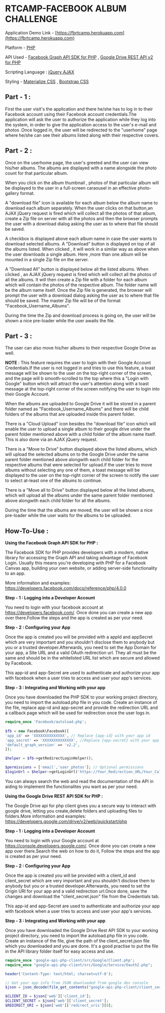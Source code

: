 # RTCAMP-FACEBOOK ALBUM CHALLENGE

Application Demo Link - [https://fbrtcamp.herokuapp.com](https://fbrtcamp.herokuapp.com)

Platform - [PHP](http://php.net/manual/en/intro-whatis.php)

API Used - [Facebook Graph API SDK for PHP](https://developers.facebook.com/docs/reference/php/4.0.0) , [Google Drive REST API v2 for PHP](https://developers.google.com/drive/v2/web/quickstart/php)

Scripting Language : [jQuery AJAX](https://jquery.com/)

Styling - [Materialize CSS](http://materializecss.com/) , [Bootstrap CSS](http://getbootstrap.com/)

## Part - 1 :

First the user visit's the application and there he/she has to log in to their Facebook account using their Facebook account credentials.The application will ask the user to authorize the application while they log into the system, in order to give the application access to the user's e-mail and photos .Once logged in, the user will be redirected to the "userhome" page where he/she can see their albums listed along with their respective covers.

## Part - 2 :

Once on the userhome page, the user's greeted and the user can view his/her albums. The albums are displayed with a name alongside the photo count for that particular album. 

When you click on the album thumbnail , photos of that particular album will be displayed to the user in a full-screen caraousel in an effective photo-gallery format.

A "download file" icon is available for each album below the album name to download each album separately. When the user clicks on that button,an AJAX jQuery request is fired which will collect all the photos of that album, create a Zip file on server with all the photos and then the browser prompts the user with a download dialog asking the user as to where that file should be saved. 

A checkbox is displayed above each album name in case the user wants to download selected albums. A "Download" button is displayed on top of all the albums listed. When clicked , it will work in a similar way as above when the user downloads a single album. Here ,more than one album will be mounted in a single Zip file on the server.

A "Download All" button is displayed below all the listed albums. When clicked , an AJAX jQuery request is fired which will collect all the photos of all the albums. It will then create a Zip file with a folder for each album which will contain the photos of the respective album. The folder name will be the album name itself. Once the Zip file is generated, the browser will prompt the user with a download dialog asking the user as to where that file should be saved. The master Zip file will be of the format "Facebook_Username_Albums". 

During the time the Zip and download process is going on, the user will be shown a nice pre-loader while the user awaits the file.

## Part - 3 :

The user can also move his/her albums to their respective Google Drive as well.

<b>NOTE</b> : This feature requires the user to login with their Google Account Credentials.If the user is not logged in and tries to use this feature, a toast message will be shown to the user on the top-right corner of the screen, and the page will b smooth-scrolled to the top where this a "Login with Google" button which will attract the user's attention along with a toast message at the top-right corner of the screen notifying the user to login into their Google Account.

When the albums are uploaded to Google Drive it will be stored in a parent folder named as "Facebook_Username_Albums" and there will be child folders of the albums that are uploaded inside this parent folder.

There is a "Cloud Upload" icon besides the "download file" icon which will enable the user to upload a single album to their google drive under the parent folder mentioned above with a child folder of the album name itself. This is also done via an AJAX jQuery request.

There is a "Move to Drive" button displayed above the listed albums, which will upload the selected albums on to the Google Drive under the same parent folder mentioned above alongwith each child folder for the respective albums that were selected for upload.if the user tries to move albums without selecting any one of them, a toast message will be displayed to the user on the top-right corner of the screen to notify the user to select at-least one of the albums to continue.

There is a "Move all to Drive" button displayed below all the listed albums, which will upload all the albums under the same parent folder mentioned above alongwith each child folder for all the albums.

During the time that the albums are moved, the user will be shown a nice pre-loader while the user waits for the albums to be uploaded.

## How-To-Use : 

<b>Using the Facebook Graph API SDK for PHP : </b>

The Facebook SDK for PHP provides developers with a modern, native library for accessing the Graph API and taking advantage of Facebook Login. Usually this means you're developing with PHP for a Facebook Canvas app, building your own website, or adding server-side functionality to an app. 

More information and examples: https://developers.facebook.com/docs/reference/php/4.0.0

<b> Step - 1 : Logging into a Developer Account </b>

You need to login with your facebook account at https://developers.facebook.com/. Once done you can create a new app over there.Follow the steps and the app is created as per your need.

<b> Step - 2 : Configuring your App </b>

Once the app is created you will be provided with a appId and appSecret which are very important and you shouldn't disclose them to anybody but you or a trusted developer.Afterwards, you need to set the App Domain for your app, a Site URL and a valid  OAuth redirection url. They all must be the same and should be in the whitelisted URL list which are secure and allowed by Facebook.

This app-id and app-Secret are used to authenticate and authorize your app with facebook when a user tries to access and user your app's services.

<b> Step - 3 : Integrating and Working with your app </b>

Once you have downloaded the PHP SDK to your working project directory, you need to import the autoload.php file in you code.
Create an instance of the file, replace app-id and app-secret and provide the redirection URL and a callback page which will be used for redirection once the user logs in.

```php
require_once 'Facebook/autoload.php';
	
$fb = new Facebook\Facebook([
'app_id' => 'XXXXXXXXXXXXXX', // Replace {app-id} with your app id
'app_secret' => 'XXXXXXXXXXXXXX', //Replace {app-secret} with your app secret
'default_graph_version' => 'v2.2',
]);

$helper = $fb->getRedirectLoginHelper();

$permissions = ['email','user_photos']; // Optional permissions
$loginUrl = $helper->getLoginUrl('https://Your_Redirection_URL/Your_CallBack_Page', $permissions);
```

You can always search the web and read the documentation of the API in aiding to implement the functionalites you want as per your need.


<b>Using the Google Drive REST API SDK for PHP :  </b>
  
The Google Drive api for php client gives you a secure way to interact with google drive, letting you create,delete folders and uploading files to folders.More information and examples: https://developers.google.com/drive/v2/web/quickstart/php  

<b> Step - 1 : Logging into a Developer Account </b>

You need to login with your Google account at https://console.developers.google.com/. Once done you can create a new app over there.Search the web on how to do it, Follow the steps and the app is created as per your need.

<b> Step - 2 : Configuring your App </b>

Once the app is created you will be provided with a client_id and client_secret which are very important and you shouldn't disclose them to anybody but you or a trusted developer.Afterwards, you need to set the Origin URl for your app and a valid redirection url.Once done, save the changes and download the "client_secret.json" file from the Credentials tab. 

This app-id and app-Secret are used to authenticate and authorize your app with facebook when a user tries to access and user your app's services.

<b> Step - 3 : Integrating and Working with your app </b>

Once you have downloaded the Google Drive Rest API SDK to your working project directory, you need to import the autoload.php file in you code.
Create an instance of the file, give the path of the client_secret.json file which you downloaded and you are done. It's a good practise to put the file in the API library folder itself for easy access and use.

```php
require_once 'google-api-php-client/src/Google/Client.php';
require_once "google-api-php-client/src/Google/Service/Oauth2.php";

header('Content-Type: text/html; charset=utf-8');

// Get your app info from JSON downloaded from google dev console
$json = json_decode(file_get_contents("google-api-php-client/client_secret.json"), true);

$CLIENT_ID = $json['web']['client_id'];
$CLIENT_SECRET = $json['web']['client_secret'];
$REDIRECT_URI = $json['web']['redirect_uris'][0];
```
